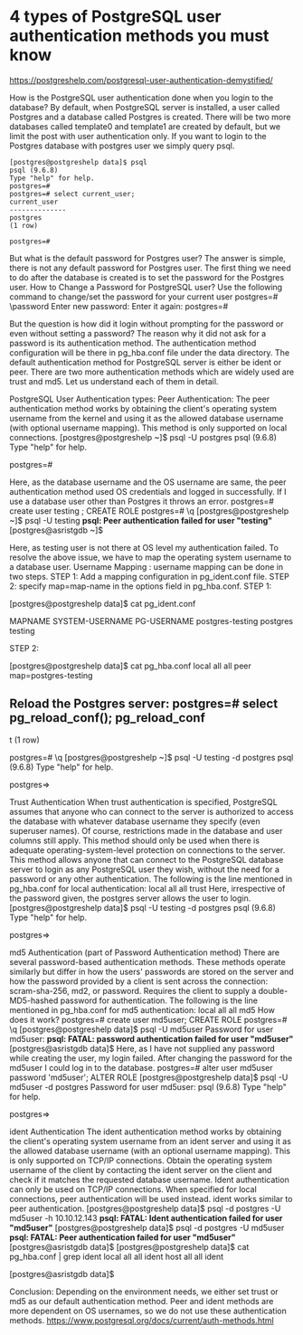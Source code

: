 # 4 types of PostgreSQL user authentication methods you must know

https://postgreshelp.com/postgresql-user-authentication-demystified/

How is the PostgreSQL user authentication done when you login to the database?
By default, when PostgreSQL server is installed, a user called Postgres and a database called Postgres is created. There will be two more databases called template0 and template1 are created by default, but we limit the post with user authentication only.
If you want to login to the Postgres database with postgres user we simply query psql.
```
[postgres@postgreshelp data]$ psql
psql (9.6.8)
Type "help" for help.
postgres=#
postgres=# select current_user;
current_user
--------------
postgres
(1 row)
 
postgres=#
```

But what is the default password for Postgres user? The answer is simple, there is not any default password for Postgres user. The first thing we need to do after the database is created is to set the password for the Postgres user.
How to Change a Password for PostgreSQL user?
Use the following command to change/set the password for your current user
postgres=# \password
Enter new password:
Enter it again:
postgres=#

But the question is how did it login without prompting for the password or even without setting a password?
The reason why it did not ask for a password is its authentication method. The authentication method configuration will be there in pg_hba.conf file under the data directory. The default authentication method for PostgreSQL server is either be ident or peer. There are two more authentication methods which are widely used are trust and md5. Let us understand each of them in detail.

PostgreSQL User Authentication types:
Peer Authentication:
The peer authentication method works by obtaining the client's operating system username from the kernel and using it as the allowed database username (with optional username mapping). This method is only supported on local connections.
[postgres@postgreshelp ~]$ psql -U postgres
psql (9.6.8)
Type "help" for help.
 
postgres=#

Here, as the database username and the OS username are same, the peer authentication method used OS credentials and logged in successfully. If I use a database user other than Postgres it throws an error.
postgres=# create user testing ;
CREATE ROLE
postgres=# \q
[postgres@postgreshelp ~]$ psql -U testing
<strong>psql: Peer authentication failed for user "testing"</strong>
[postgres@asristgdb ~]$

Here, as testing user is not there at OS level my authentication failed. To resolve the above issue, we have to map the operating system username to a database user.
Username Mapping :
username mapping can be done in two steps. 
STEP 1: Add a mapping configuration in pg_ident.conf file.
STEP 2: specify map=map-name in the options field in pg_hba.conf.
STEP 1:
 
[postgres@postgreshelp data]$ cat pg_ident.conf
 
MAPNAME       SYSTEM-USERNAME         PG-USERNAME
postgres-testing        postgres        testing
 
STEP 2:
 
[postgres@postgreshelp data]$ cat pg_hba.conf
local   all          all        peer map=postgres-testing


Reload the Postgres server:
postgres=# select pg_reload_conf();
pg_reload_conf
----------------
t
(1 row)
 
postgres=# \q
[postgres@postgreshelp ~]$ psql -U testing -d postgres
psql (9.6.8)
Type "help" for help.
 
postgres=>

Trust Authentication
When trust authentication is specified, PostgreSQL assumes that anyone who can connect to the server is authorized to access the database with whatever database username they specify (even superuser names). Of course, restrictions made in the database and user columns still apply. This method should only be used when there is adequate operating-system-level protection on connections to the server. This method allows anyone that can connect to the PostgreSQL database server to login as any PostgreSQL user they wish, without the need for a password or any other authentication. The following is the line mentioned in pg_hba.conf for local authentication:
local  all              all                     trust
Here, irrespective of the password given, the postgres server allows the user to login.
[postgres@postgreshelp data]$ psql -U testing -d postgres
psql (9.6.8)
Type "help" for help.
 
postgres=>

md5 Authentication (part of Password Authentication method)
There are several password-based authentication methods. These methods operate similarly but differ in how the users' passwords are stored on the server and how the password provided by a client is sent across the connection: scram-sha-256, md2, or password.
Requires the client to supply a double-MD5-hashed password for authentication. The following is the line mentioned in pg_hba.conf for md5 authentication:
local  all              all                     md5
How does it work?
postgres=# create user md5user;
CREATE ROLE
postgres=# \q
[postgres@postgreshelp data]$ psql -U md5user
Password for user md5user:
<strong>psql: FATAL:  password authentication failed for user "md5user"</strong>
[postgres@asristgdb data]$
Here, as I have not supplied any password while creating the user, my login failed. After changing the password for the md5user I could log in to the database.
postgres=# alter user md5user password 'md5user';
ALTER ROLE
[postgres@postgreshelp data]$ psql -U md5user -d postgres
Password for user md5user:
psql (9.6.8)
Type "help" for help.
 
postgres=>

ident Authentication
The ident authentication method works by obtaining the client's operating system username from an ident server and using it as the allowed database username (with an optional username mapping). This is only supported on TCP/IP connections.
Obtain the operating system username of the client by contacting the ident server on the client and check if it matches the requested database username. Ident authentication can only be used on TCP/IP connections. When specified for local connections, peer authentication will be used instead. ident works similar to peer authentication.
[postgres@postgreshelp data]$ psql -d postgres -U md5user -h 10.10.12.143
<strong>psql: FATAL:  Ident authentication failed for user "md5user"</strong>
[postgres@postgreshelp data]$ psql -d postgres -U md5user
<strong>psql: FATAL:  Peer authentication failed for user "md5user"</strong>
[postgres@asristgdb data]$
[postgres@postgreshelp data]$ cat pg_hba.conf | grep ident
local  all              all             ident
host   all              all             ident
 
[postgres@asristgdb data]$

Conclusion:
Depending on the environment needs, we either set trust or md5 as our default authentication method. Peer and ident methods are more dependent on OS usernames, so we do not use these authentication methods.
https://www.postgresql.org/docs/current/auth-methods.html





